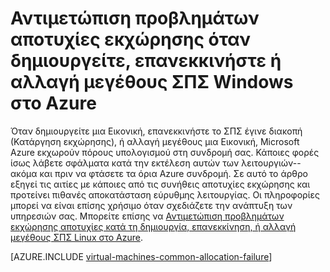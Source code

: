 <properties
    pageTitle="Αντιμετώπιση προβλημάτων αποτυχίες εκχώρησης Εικονική Windows | Microsoft Azure"
    description="Αντιμετώπιση προβλημάτων εκχώρησης αποτυχίες κατά τη δημιουργία, επανεκκινήστε ή αλλαγή μεγέθους μια Εικονική των Windows στα Azure"
    services="virtual-machines-windows, azure-resource-manager"
    documentationCenter=""
    authors="JiangChen79"
    manager="felixwu"
    editor=""
    tags="top-support-issue,azure-resource-manager,azure-service-management"/>

<tags
    ms.service="virtual-machines-windows"
    ms.workload="na"
    ms.tgt_pltfrm="vm-windows"
    ms.devlang="na"
    ms.topic="article"
    ms.date="02/02/2016"
    ms.author="cjiang"/>

# <a name="troubleshoot-allocation-failures-when-you-create-restart-or-resize-windows-vms-in-azure"></a>Αντιμετώπιση προβλημάτων αποτυχίες εκχώρησης όταν δημιουργείτε, επανεκκινήστε ή αλλαγή μεγέθους ΣΠΣ Windows στο Azure

Όταν δημιουργείτε μια Εικονική, επανεκκινήστε το ΣΠΣ έγινε διακοπή (Κατάργηση εκχώρησης), ή αλλαγή μεγέθους μια Εικονική, Microsoft Azure εκχωρούν πόρους υπολογισμού στη συνδρομή σας. Κάποιες φορές ίσως λάβετε σφάλματα κατά την εκτέλεση αυτών των λειτουργιών--ακόμα και πριν να φτάσετε τα όρια Azure συνδρομή. Σε αυτό το άρθρο εξηγεί τις αιτίες με κάποιες από τις συνήθεις αποτυχίες εκχώρησης και προτείνει πιθανές αποκατάσταση εύρυθμης λειτουργίας. Οι πληροφορίες μπορεί να είναι επίσης χρήσιμο όταν σχεδιάζετε την ανάπτυξη των υπηρεσιών σας. Μπορείτε επίσης να [Αντιμετώπιση προβλημάτων εκχώρησης αποτυχίες κατά τη δημιουργία, επανεκκίνηση, ή αλλαγή μεγέθους ΣΠΣ Linux στο Azure](virtual-machines-linux-allocation-failure.md).

[AZURE.INCLUDE [virtual-machines-common-allocation-failure](../../includes/virtual-machines-common-allocation-failure.md)]

